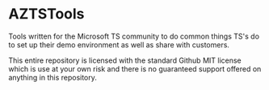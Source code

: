 # AZTSTools
Tools written for the Microsoft TS community to do common things TS's do to set up their demo environment as well as share with customers.

This entire repository is licensed with the standard Github MIT license which is use at your own risk and there is no guaranteed support offered on anything in this repository.

